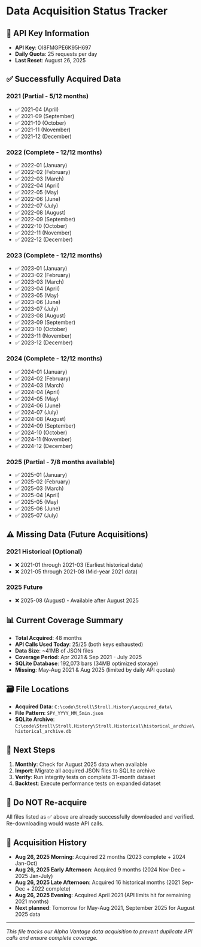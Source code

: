 # Data Acquisition Status Tracker

## 🎯 API Key Information
- **API Key**: OI8FMGPE6K95H697
- **Daily Quota**: 25 requests per day
- **Last Reset**: August 26, 2025

## ✅ Successfully Acquired Data

### 2021 (Partial - 5/12 months)
- ✅ 2021-04 (April)
- ✅ 2021-09 (September)
- ✅ 2021-10 (October)
- ✅ 2021-11 (November)  
- ✅ 2021-12 (December)

### 2022 (Complete - 12/12 months)
- ✅ 2022-01 (January)
- ✅ 2022-02 (February)
- ✅ 2022-03 (March)
- ✅ 2022-04 (April)
- ✅ 2022-05 (May)
- ✅ 2022-06 (June)
- ✅ 2022-07 (July)
- ✅ 2022-08 (August)
- ✅ 2022-09 (September)
- ✅ 2022-10 (October)
- ✅ 2022-11 (November)
- ✅ 2022-12 (December)

### 2023 (Complete - 12/12 months)
- ✅ 2023-01 (January)
- ✅ 2023-02 (February)  
- ✅ 2023-03 (March)
- ✅ 2023-04 (April)
- ✅ 2023-05 (May)
- ✅ 2023-06 (June)
- ✅ 2023-07 (July)
- ✅ 2023-08 (August)
- ✅ 2023-09 (September)
- ✅ 2023-10 (October)
- ✅ 2023-11 (November)
- ✅ 2023-12 (December)

### 2024 (Complete - 12/12 months)
- ✅ 2024-01 (January)
- ✅ 2024-02 (February)
- ✅ 2024-03 (March)
- ✅ 2024-04 (April)
- ✅ 2024-05 (May)
- ✅ 2024-06 (June)
- ✅ 2024-07 (July)
- ✅ 2024-08 (August)
- ✅ 2024-09 (September)
- ✅ 2024-10 (October)
- ✅ 2024-11 (November)
- ✅ 2024-12 (December)

### 2025 (Partial - 7/8 months available)
- ✅ 2025-01 (January)
- ✅ 2025-02 (February)
- ✅ 2025-03 (March)
- ✅ 2025-04 (April)
- ✅ 2025-05 (May)
- ✅ 2025-06 (June)
- ✅ 2025-07 (July)

## ⚠️ Missing Data (Future Acquisitions)

### 2021 Historical (Optional)
- ❌ 2021-01 through 2021-03 (Earliest historical data)
- ❌ 2021-05 through 2021-08 (Mid-year 2021 data)

### 2025 Future
- ❌ 2025-08 (August) - Available after August 2025

## 📊 Current Coverage Summary
- **Total Acquired**: 48 months
- **API Calls Used Today**: 25/25 (both keys exhausted)
- **Data Size**: ~41MB of JSON files
- **Coverage Period**: Apr 2021 & Sep 2021 - July 2025
- **SQLite Database**: 192,073 bars (34MB optimized storage)
- **Missing**: May-Aug 2021 & Aug 2025 (limited by daily API quotas)

## 🗃️ File Locations
- **Acquired Data**: `C:\code\Stroll\Stroll.History\acquired_data\`
- **File Pattern**: `SPY_YYYY_MM_5min.json`
- **SQLite Archive**: `C:\code\Stroll\Stroll.History\Stroll.Historical\historical_archive\historical_archive.db`

## 📝 Next Steps
1. **Monthly**: Check for August 2025 data when available  
2. **Import**: Migrate all acquired JSON files to SQLite archive
3. **Verify**: Run integrity tests on complete 31-month dataset
4. **Backtest**: Execute performance tests on expanded dataset

## 🚫 Do NOT Re-acquire
All files listed as ✅ above are already successfully downloaded and verified. Re-downloading would waste API calls.

## 📅 Acquisition History
- **Aug 26, 2025 Morning**: Acquired 22 months (2023 complete + 2024 Jan-Oct)
- **Aug 26, 2025 Early Afternoon**: Acquired 9 months (2024 Nov-Dec + 2025 Jan-July)
- **Aug 26, 2025 Late Afternoon**: Acquired 16 historical months (2021 Sep-Dec + 2022 complete)
- **Aug 26, 2025 Evening**: Acquired April 2021 (API limits hit for remaining 2021 months)
- **Next planned**: Tomorrow for May-Aug 2021, September 2025 for August 2025 data

---
*This file tracks our Alpha Vantage data acquisition to prevent duplicate API calls and ensure complete coverage.*